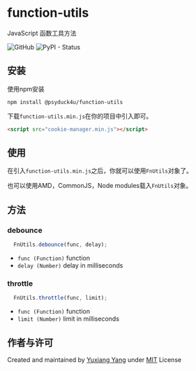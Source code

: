 # function-utils
JavaScript 函数工具方法

![GitHub](https://img.shields.io/github/license/mashape/apistatus.svg) ![PyPI - Status](https://img.shields.io/pypi/status/Django.svg)


## 安装
使用npm安装
```console
npm install @psyduck4u/function-utils
```
下载`function-utils.min.js`在你的项目中引入即可。
```html
<script src="cookie-manager.min.js"></script>
```

## 使用
在引入`function-utils.min.js`之后，你就可以使用`FnUtils`对象了。

也可以使用AMD，CommonJS，Node modules载入`FnUtils`对象。

## 方法

### debounce
```js
  FnUtils.debounce(func, delay);
```

- `func (Function)` function 
- `delay (Number)` delay in milliseconds

### throttle
```js
  FnUtils.throttle(func, limit);
```

- `func (Function)` function 
- `limit (Number)` limit in milliseconds




## 作者与许可
Created and maintained by [Yuxiang Yang](https://github.com/psyduck4you) under [MIT](LICENSE) License
